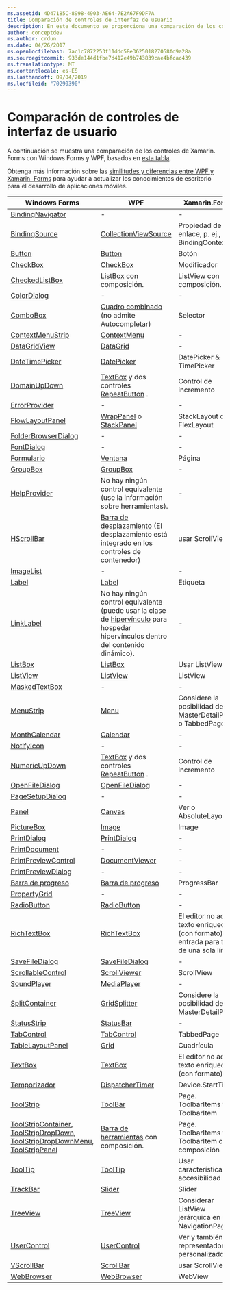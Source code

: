 ```yaml
---
ms.assetid: 4D47185C-8998-4903-AE64-7E2A67F9DF7A
title: Comparación de controles de interfaz de usuario
description: En este documento se proporciona una comparación de los controles de interfaz de usuario entre Xamarin. Forms, Windows Forms y WPF. También se vincula a otra documentación que compara WPF con Xamarin. Forms.
author: conceptdev
ms.author: crdun
ms.date: 04/26/2017
ms.openlocfilehash: 7ac1c7872253f11ddd58e362501827058fd9a28a
ms.sourcegitcommit: 933de144d1fbe7d412e49b743839cae4bfcac439
ms.translationtype: MT
ms.contentlocale: es-ES
ms.lasthandoff: 09/04/2019
ms.locfileid: "70290390"
---
```

# <a name="ui-controls-comparison"></a>Comparación de controles de interfaz de usuario

A continuación se muestra una comparación de los controles de Xamarin. Forms con Windows Forms y WPF, basados en [esta tabla](/dotnet/framework/wpf/advanced/windows-forms-controls-and-equivalent-wpf-controls).

Obtenga más información sobre las [similitudes y diferencias entre WPF y Xamarin. Forms](wpf.md) para ayudar a actualizar los conocimientos de escritorio para el desarrollo de aplicaciones móviles.

|Windows Forms|WPF|Xamarin.Forms|
|--- |--- |--- |
|[BindingNavigator](https://msdn.microsoft.com/library/system.windows.forms.bindingnavigator(v=vs.110).aspx)|-|-|
|[BindingSource](https://msdn.microsoft.com/library/system.windows.forms.bindingsource(v=vs.110).aspx)|[CollectionViewSource](https://msdn.microsoft.com/library/system.windows.data.collectionviewsource(v=vs.110).aspx)|Propiedad de enlace, p. ej., BindingContext|
|[Button](https://msdn.microsoft.com/library/system.windows.forms.button(v=vs.110).aspx)|[Button](https://msdn.microsoft.com/library/system.windows.controls.button(v=vs.110).aspx)|Botón|
|[CheckBox](https://msdn.microsoft.com/library/system.windows.forms.checkbox(v=vs.110).aspx)|[CheckBox](https://msdn.microsoft.com/library/system.windows.controls.checkbox(v=vs.110).aspx)|Modificador|
|[CheckedListBox](https://msdn.microsoft.com/library/system.windows.forms.checkedlistbox(v=vs.110).aspx)|[ListBox](https://msdn.microsoft.com/library/system.windows.controls.listbox(v=vs.110).aspx) con composición.|ListView con composición.|
|[ColorDialog](https://msdn.microsoft.com/library/system.windows.forms.colordialog(v=vs.110).aspx)|-|-|
|[ComboBox](https://msdn.microsoft.com/library/system.windows.forms.combobox(v=vs.110).aspx)|[Cuadro combinado](https://msdn.microsoft.com/library/system.windows.controls.combobox(v=vs.110).aspx) (no admite Autocompletar)|Selector|
|[ContextMenuStrip](https://msdn.microsoft.com/library/system.windows.forms.contextmenustrip(v=vs.110).aspx)|[ContextMenu](https://msdn.microsoft.com/library/system.windows.controls.contextmenu(v=vs.110).aspx)|-|
|[DataGridView](https://msdn.microsoft.com/library/system.windows.forms.datagridview(v=vs.110).aspx)|[DataGrid](https://msdn.microsoft.com/library/system.windows.controls.datagrid(v=vs.110).aspx)|-|
|[DateTimePicker](https://msdn.microsoft.com/library/system.windows.forms.datetimepicker(v=vs.110).aspx)|[DatePicker](https://msdn.microsoft.com/library/system.windows.controls.datepicker(v=vs.110).aspx)|DatePicker & TimePicker|
|[DomainUpDown](https://msdn.microsoft.com/library/system.windows.forms.domainupdown(v=vs.110).aspx)|[TextBox](https://msdn.microsoft.com/library/system.windows.controls.textbox(v=vs.110).aspx) y dos controles [RepeatButton](https://msdn.microsoft.com/library/system.windows.controls.primitives.repeatbutton(v=vs.110).aspx) .|Control de incremento|
|[ErrorProvider](https://msdn.microsoft.com/library/system.windows.forms.errorprovider(v=vs.110).aspx)|-|-|
|[FlowLayoutPanel](https://msdn.microsoft.com/library/system.windows.forms.flowlayoutpanel(v=vs.110).aspx)|[WrapPanel](https://msdn.microsoft.com/library/system.windows.controls.wrappanel(v=vs.110).aspx) o [StackPanel](https://msdn.microsoft.com/library/system.windows.controls.stackpanel(v=vs.110).aspx)|StackLayout o FlexLayout|
|[FolderBrowserDialog](https://msdn.microsoft.com/library/system.windows.forms.folderbrowserdialog(v=vs.110).aspx)|-|-|
|[FontDialog](https://msdn.microsoft.com/library/system.windows.forms.fontdialog(v=vs.110).aspx)|-|-|
|[Formulario](https://msdn.microsoft.com/library/system.windows.forms.form(v=vs.110).aspx)|[Ventana](https://msdn.microsoft.com/library/system.windows.window(v=vs.110).aspx)|Página|
|[GroupBox](https://msdn.microsoft.com/library/system.windows.forms.groupbox(v=vs.110).aspx)|[GroupBox](https://msdn.microsoft.com/library/system.windows.controls.groupbox(v=vs.110).aspx)|-|
|[HelpProvider](https://msdn.microsoft.com/library/system.windows.forms.helpprovider(v=vs.110).aspx)|No hay ningún control equivalente (use la información sobre herramientas).|-|
|[HScrollBar](https://msdn.microsoft.com/library/system.windows.forms.hscrollbar(v=vs.110).aspx)|[Barra de desplazamiento](https://msdn.microsoft.com/library/system.windows.controls.primitives.scrollbar(v=vs.110).aspx) (El desplazamiento está integrado en los controles de contenedor)|usar ScrollView|
|[ImageList](https://msdn.microsoft.com/library/system.windows.forms.imagelist(v=vs.110).aspx)|-|-|
|[Label](https://msdn.microsoft.com/library/system.windows.forms.label(v=vs.110).aspx)|[Label](https://msdn.microsoft.com/library/system.windows.controls.label(v=vs.110).aspx)|Etiqueta|
|[LinkLabel](https://msdn.microsoft.com/library/system.windows.forms.linklabel(v=vs.110).aspx)|No hay ningún control equivalente (puede usar la clase de [hipervínculo](https://msdn.microsoft.com/library/system.windows.documents.hyperlink(v=vs.110).aspx) para hospedar hipervínculos dentro del contenido dinámico).|-|
|[ListBox](https://msdn.microsoft.com/library/system.windows.forms.listbox(v=vs.110).aspx)|[ListBox](https://msdn.microsoft.com/library/system.windows.controls.listbox(v=vs.110).aspx)|Usar ListView|
|[ListView](https://msdn.microsoft.com/library/system.windows.forms.listview(v=vs.110).aspx)|[ListView](https://msdn.microsoft.com/library/system.windows.controls.listview(v=vs.110).aspx)|ListView|
|[MaskedTextBox](https://msdn.microsoft.com/library/system.windows.forms.maskedtextbox(v=vs.110).aspx)|-|-|
|[MenuStrip](https://msdn.microsoft.com/library/system.windows.forms.menustrip(v=vs.110).aspx)|[Menu](https://msdn.microsoft.com/library/system.windows.controls.menu(v=vs.110).aspx)|Considere la posibilidad de MasterDetailPage o TabbedPage|
|[MonthCalendar](https://msdn.microsoft.com/library/system.windows.forms.monthcalendar(v=vs.110).aspx)|[Calendar](https://msdn.microsoft.com/library/system.windows.controls.calendar(v=vs.110).aspx)|-|
|[NotifyIcon](https://msdn.microsoft.com/library/system.windows.forms.notifyicon(v=vs.110).aspx)|-|-|
|[NumericUpDown](https://msdn.microsoft.com/library/system.windows.forms.numericupdown(v=vs.110).aspx)|[TextBox](https://msdn.microsoft.com/library/system.windows.controls.textbox(v=vs.110).aspx) y dos controles [RepeatButton](https://msdn.microsoft.com/library/system.windows.controls.primitives.repeatbutton(v=vs.110).aspx) .|Control de incremento|
|[OpenFileDialog](https://msdn.microsoft.com/library/system.windows.forms.openfiledialog(v=vs.110).aspx)|[OpenFileDialog](https://msdn.microsoft.com/library/microsoft.win32.openfiledialog(v=vs.110).aspx)|-|
|[PageSetupDialog](https://msdn.microsoft.com/library/system.windows.forms.pagesetupdialog(v=vs.110).aspx)|-|-|
|[Panel](https://msdn.microsoft.com/library/system.windows.forms.panel(v=vs.110).aspx)|[Canvas](https://msdn.microsoft.com/library/system.windows.controls.canvas(v=vs.110).aspx)|Ver o AbsoluteLayout|
|[PictureBox](https://msdn.microsoft.com/library/system.windows.forms.picturebox(v=vs.110).aspx)|[Image](https://msdn.microsoft.com/library/system.windows.controls.image(v=vs.110).aspx)|Image|
|[PrintDialog](https://msdn.microsoft.com/library/system.windows.forms.printdialog(v=vs.110).aspx)|[PrintDialog](https://msdn.microsoft.com/library/system.windows.controls.printdialog(v=vs.110).aspx)|-|
|[PrintDocument](https://msdn.microsoft.com/library/system.drawing.printing.printdocument(v=vs.110).aspx)|-|-|
|[PrintPreviewControl](https://msdn.microsoft.com/library/system.windows.forms.printpreviewcontrol(v=vs.110).aspx)|[DocumentViewer](https://msdn.microsoft.com/library/system.windows.controls.documentviewer(v=vs.110).aspx)|-|
|[PrintPreviewDialog](https://msdn.microsoft.com/library/system.windows.forms.printpreviewdialog(v=vs.110).aspx)|-|-|
|[Barra de progreso](https://msdn.microsoft.com/library/system.windows.forms.progressbar(v=vs.110).aspx)|[Barra de progreso](https://msdn.microsoft.com/library/system.windows.controls.progressbar(v=vs.110).aspx)|ProgressBar|
|[PropertyGrid](https://msdn.microsoft.com/library/system.windows.forms.propertygrid(v=vs.110).aspx)|-|-|
|[RadioButton](https://msdn.microsoft.com/library/system.windows.forms.radiobutton(v=vs.110).aspx)|[RadioButton](https://msdn.microsoft.com/library/system.windows.controls.radiobutton(v=vs.110).aspx)|-|
|[RichTextBox](https://msdn.microsoft.com/library/system.windows.forms.richtextbox(v=vs.110).aspx)|[RichTextBox](https://msdn.microsoft.com/library/system.windows.controls.richtextbox(v=vs.110).aspx)|El editor no admite texto enriquecido (con formato), entrada para texto de una sola línea|
|[SaveFileDialog](https://msdn.microsoft.com/library/system.windows.forms.savefiledialog(v=vs.110).aspx)|[SaveFileDialog](https://msdn.microsoft.com/library/microsoft.win32.savefiledialog(v=vs.110).aspx)|-|
|[ScrollableControl](https://msdn.microsoft.com/library/system.windows.forms.scrollablecontrol(v=vs.110).aspx)|[ScrollViewer](https://msdn.microsoft.com/library/system.windows.controls.scrollviewer(v=vs.110).aspx)|ScrollView|
|[SoundPlayer](https://msdn.microsoft.com/library/system.media.soundplayer(v=vs.110).aspx)|[MediaPlayer](https://msdn.microsoft.com/library/system.windows.media.mediaplayer(v=vs.110).aspx)|-|
|[SplitContainer](https://msdn.microsoft.com/library/system.windows.forms.splitcontainer(v=vs.110).aspx)|[GridSplitter](https://msdn.microsoft.com/library/system.windows.controls.gridsplitter(v=vs.110).aspx)|Considere la posibilidad de MasterDetailPage|
|[StatusStrip](https://msdn.microsoft.com/library/system.windows.forms.statusstrip(v=vs.110).aspx)|[StatusBar](https://msdn.microsoft.com/library/system.windows.controls.primitives.statusbar(v=vs.110).aspx)|-|
|[TabControl](https://msdn.microsoft.com/library/system.windows.forms.tabcontrol(v=vs.110).aspx)|[TabControl](https://msdn.microsoft.com/library/system.windows.controls.tabcontrol(v=vs.110).aspx)|TabbedPage|
|[TableLayoutPanel](https://msdn.microsoft.com/library/system.windows.forms.tablelayoutpanel(v=vs.110).aspx)|[Grid](https://msdn.microsoft.com/library/system.windows.controls.grid(v=vs.110).aspx)|Cuadrícula|
|[TextBox](https://msdn.microsoft.com/library/system.windows.forms.textbox(v=vs.110).aspx)|[TextBox](https://msdn.microsoft.com/library/system.windows.controls.textbox(v=vs.110).aspx)|El editor no admite texto enriquecido (con formato)|
|[Temporizador](https://msdn.microsoft.com/library/system.windows.forms.timer(v=vs.110).aspx)|[DispatcherTimer](https://msdn.microsoft.com/library/system.windows.threading.dispatchertimer(v=vs.110).aspx)|Device.StartTime()|
|[ToolStrip](https://msdn.microsoft.com/library/system.windows.forms.toolstrip(v=vs.110).aspx)|[ToolBar](https://msdn.microsoft.com/library/system.windows.controls.toolbar(v=vs.110).aspx)|Page. ToolbarItems y ToolbarItem|
|[ToolStripContainer](https://msdn.microsoft.com/library/system.windows.forms.toolstripcontainer(v=vs.110).aspx), [ToolStripDropDown](https://msdn.microsoft.com/library/system.windows.forms.toolstripdropdown(v=vs.110).aspx), [ToolStripDropDownMenu](https://msdn.microsoft.com/library/system.windows.forms.toolstripdropdownmenu(v=vs.110).aspx), [ToolStripPanel](https://msdn.microsoft.com/library/system.windows.forms.toolstrippanel(v=vs.110).aspx)|[Barra de herramientas](https://msdn.microsoft.com/library/system.windows.controls.toolbar(v=vs.110).aspx) con composición.|Page. ToolbarItems y ToolbarItem con composición|
|[ToolTip](https://msdn.microsoft.com/library/system.windows.forms.tooltip(v=vs.110).aspx)|[ToolTip](https://msdn.microsoft.com/library/system.windows.controls.tooltip(v=vs.110).aspx)|Usar características de accesibilidad|
|[TrackBar](https://msdn.microsoft.com/library/system.windows.forms.trackbar(v=vs.110).aspx)|[Slider](https://msdn.microsoft.com/library/system.windows.controls.slider(v=vs.110).aspx)|Slider|
|[TreeView](https://msdn.microsoft.com/library/system.windows.forms.treeview(v=vs.110).aspx)|[TreeView](https://msdn.microsoft.com/library/system.windows.controls.treeview(v=vs.110).aspx)|Considerar ListView jerárquica en un NavigationPage|
|[UserControl](https://msdn.microsoft.com/library/system.windows.forms.usercontrol(v=vs.110).aspx)|[UserControl](https://msdn.microsoft.com/library/system.windows.controls.usercontrol(v=vs.110).aspx)|Ver y también representadores personalizados|
|[VScrollBar](https://msdn.microsoft.com/library/system.windows.forms.vscrollbar(v=vs.110).aspx)|[ScrollBar](https://msdn.microsoft.com/library/system.windows.controls.primitives.scrollbar(v=vs.110).aspx)|usar ScrollView|
|[WebBrowser](https://msdn.microsoft.com/library/system.windows.forms.webbrowser(v=vs.110).aspx)|[WebBrowser](https://msdn.microsoft.com/library/system.windows.controls.webbrowser(v=vs.110).aspx)|WebView|
